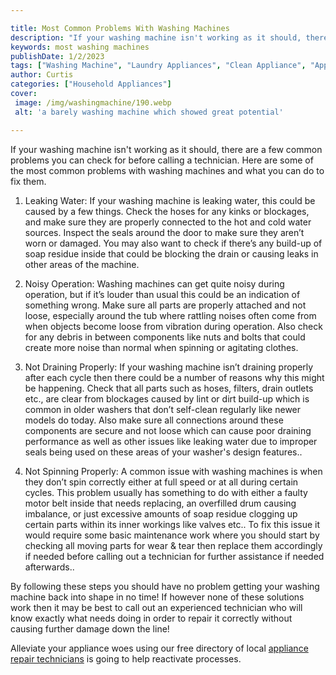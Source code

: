 ```yaml
---

title: Most Common Problems With Washing Machines
description: "If your washing machine isn't working as it should, there are a few common problems you can check for before calling a technician....keep going and find out"
keywords: most washing machines
publishDate: 1/2/2023
tags: ["Washing Machine", "Laundry Appliances", "Clean Appliance", "Appliance Guide"]
author: Curtis
categories: ["Household Appliances"]
cover: 
 image: /img/washingmachine/190.webp
 alt: 'a barely washing machine which showed great potential'

---
```


If your washing machine isn't working as it should, there are a few common problems you can check for before calling a technician. Here are some of the most common problems with washing machines and what you can do to fix them.

1) Leaking Water: If your washing machine is leaking water, this could be caused by a few things. Check the hoses for any kinks or blockages, and make sure they are properly connected to the hot and cold water sources. Inspect the seals around the door to make sure they aren’t worn or damaged. You may also want to check if there’s any build-up of soap residue inside that could be blocking the drain or causing leaks in other areas of the machine. 

2) Noisy Operation: Washing machines can get quite noisy during operation, but if it’s louder than usual this could be an indication of something wrong. Make sure all parts are properly attached and not loose, especially around the tub where rattling noises often come from when objects become loose from vibration during operation. Also check for any debris in between components like nuts and bolts that could create more noise than normal when spinning or agitating clothes. 

3) Not Draining Properly: If your washing machine isn’t draining properly after each cycle then there could be a number of reasons why this might be happening. Check that all parts such as hoses, filters, drain outlets etc., are clear from blockages caused by lint or dirt build-up which is common in older washers that don’t self-clean regularly like newer models do today. Also make sure all connections around these components are secure and not loose which can cause poor draining performance as well as other issues like leaking water due to improper seals being used on these areas of your washer's design features.. 

4) Not Spinning Properly: A common issue with washing machines is when they don’t spin correctly either at full speed or at all during certain cycles. This problem usually has something to do with either a faulty motor belt inside that needs replacing, an overfilled drum causing imbalance, or just excessive amounts of soap residue clogging up certain parts within its inner workings like valves etc.. To fix this issue it would require some basic maintenance work where you should start by checking all moving parts for wear & tear then replace them accordingly if needed before calling out a technician for further assistance if needed afterwards.. 


By following these steps you should have no problem getting your washing machine back into shape in no time! If however none of these solutions work then it may be best to call out an experienced technician who will know exactly what needs doing in order to repair it correctly without causing further damage down the line!

Alleviate your appliance woes using our free directory of local <a href="/pages/appliance-repair-technicians/">appliance repair technicians</a> is going to help reactivate processes.